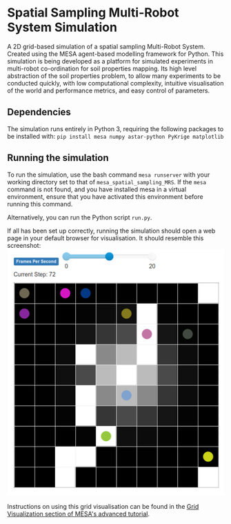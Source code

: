 # Spatial Sampling Multi-Robot System Simulation
A 2D grid-based simulation of a spatial sampling Multi-Robot System.
Created using the MESA agent-based modelling framework for Python. 
This simulation is being developed as a platform for simulated experiments in multi-robot co-ordination for soil properties mapping. Its high level abstraction of the soil properties problem, to allow many experiments to be conducted quickly, with low computational complexity, intuitive visualisation of the world and performance metrics, and easy control of parameters.

## Dependencies
The simulation runs entirely in Python 3, requiring the following packages to be installed with:
`pip install mesa numpy astar-python PyKrige matplotlib`

## Running the simulation
To run the simulation, use the bash command `mesa runserver` with your working directory set to that of `mesa_spatial_sampling_MRS`.
If the `mesa` command is not found, and you have installed mesa in a virtual environment, ensure that you have activated this environment before running this command.

Alternatively, you can run the Python script `run.py`.

If all has been set up correctly, running the simulation should open a web page in your default browser for visualisation.
It should resemble this screenshot:
![A screenshot of the 2D grid visualisation of the multi-robot spatial sampling simulation.](./mesa_spatial_sampling_MRS/spatial_MRS_sim_vis.png "A screenshot of the 2D grid visualisation of the spatial sampling MRS simulation.")

Instructions on using this grid visualisation can be found in the [Grid Visualization section of MESA's advanced tutorial](https://mesa.readthedocs.io/en/master/tutorials/adv_tutorial.html#grid-visualization). 